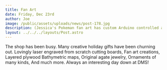 ```yaml
---
title: Fan Art
date: Friday, Dec 23rd
author: Joe
image: /public/assets/uploads/news/post-178.jpg
description: (Jessica's Pokeman fan art has custom Arduino controlled animated lighting!)
layout: ../../../layouts/Post.astro
---
```


The shop has been busy.  Many creative holiday gifts have been churning out.  Lovingly laser engraved from scratch cutting boards, Fan art creations, Layered plywood Bathymetric maps, Original agate jewelry, Ornaments of many kinds,  And much more.  Always an interesting day down at DMS!
